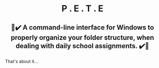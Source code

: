  #  <p align="center"> P . E . T . E  </p>
 
##  <p align="center"> 📁✔️ A command-line interface for Windows to properly organize your folder structure, when dealing with daily school assignments. ✔️📁  </p>

That's about it...
